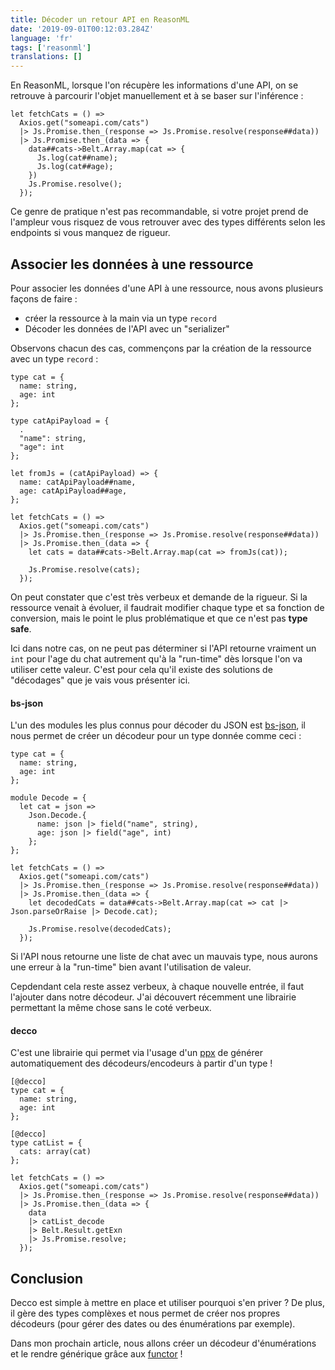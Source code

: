 ```yaml
---
title: Décoder un retour API en ReasonML
date: '2019-09-01T00:12:03.284Z'
language: 'fr'
tags: ['reasonml']
translations: []
---
```


En ReasonML, lorsque l'on récupère les informations d'une API, on se retrouve à parcourir l'objet manuellement et à se baser sur l'inférence :

```reason
let fetchCats = () =>
  Axios.get("someapi.com/cats")
  |> Js.Promise.then_(response => Js.Promise.resolve(response##data))
  |> Js.Promise.then_(data => {
    data##cats->Belt.Array.map(cat => {
      Js.log(cat##name);
      Js.log(cat##age);
    })
    Js.Promise.resolve();
  });
```

Ce genre de pratique n'est pas recommandable, si votre projet prend de l'ampleur vous risquez de vous retrouver avec des types différents selon les endpoints si vous manquez de rigueur.

## Associer les données à une ressource

Pour associer les données d'une API à une ressource, nous avons plusieurs façons de faire :

- créer la ressource à la main via un type `record`
- Décoder les données de l'API avec un "serializer"

Observons chacun des cas, commençons par la création de la ressource avec un type `record` :

```reason
type cat = {
  name: string,
  age: int
};

type catApiPayload = {
  .
  "name": string,
  "age": int
};

let fromJs = (catApiPayload) => {
  name: catApiPayload##name,
  age: catApiPayload##age,
};

let fetchCats = () =>
  Axios.get("someapi.com/cats")
  |> Js.Promise.then_(response => Js.Promise.resolve(response##data))
  |> Js.Promise.then_(data => {
    let cats = data##cats->Belt.Array.map(cat => fromJs(cat));

    Js.Promise.resolve(cats);
  });
```

On peut constater que c'est très verbeux et demande de la rigueur.
Si la ressource venait à évoluer, il faudrait modifier chaque type et sa fonction de conversion, mais le point le plus problématique et que ce n'est pas **type safe**.

Ici dans notre cas, on ne peut pas déterminer si l'API retourne vraiment un `int` pour l'age du chat autrement qu'à la "run-time" dès lorsque l'on va utiliser cette valeur. C'est pour cela qu'il existe des solutions de "décodages" que je vais vous présenter ici.

#### bs-json

L'un des modules les plus connus pour décoder du JSON est [bs-json](https://github.com/glennsl/bs-json), il nous permet de créer un décodeur pour un type donnée comme ceci :

```reason
type cat = {
  name: string,
  age: int
};

module Decode = {
  let cat = json =>
    Json.Decode.{
      name: json |> field("name", string),
      age: json |> field("age", int)
    };
};

let fetchCats = () =>
  Axios.get("someapi.com/cats")
  |> Js.Promise.then_(response => Js.Promise.resolve(response##data))
  |> Js.Promise.then_(data => {
    let decodedCats = data##cats->Belt.Array.map(cat => cat |> Json.parseOrRaise |> Decode.cat);

    Js.Promise.resolve(decodedCats);
  });
```

Si l'API nous retourne une liste de chat avec un mauvais type, nous aurons une erreur à la "run-time" bien avant l'utilisation de valeur.

Cepdendant cela reste assez verbeux, à chaque nouvelle entrée, il faut l'ajouter dans notre décodeur. J'ai découvert récemment une librairie permettant la même chose sans le coté verbeux.

#### decco

C'est une librairie qui permet via l'usage d'un [ppx](https://blog.hackages.io/reasonml-ppx-8ecd663d5640) de générer automatiquement des décodeurs/encodeurs à partir d'un type !

```reason
[@decco]
type cat = {
  name: string,
  age: int
};

[@decco]
type catList = {
  cats: array(cat)
};

let fetchCats = () =>
  Axios.get("someapi.com/cats")
  |> Js.Promise.then_(response => Js.Promise.resolve(response##data))
  |> Js.Promise.then_(data => {
    data
    |> catList_decode
    |> Belt.Result.getExn
    |> Js.Promise.resolve;
  });
```

## Conclusion

Decco est simple à mettre en place et utiliser pourquoi s'en priver ? De plus, il gère des types complèxes et nous permet de créer nos propres décodeurs (pour gérer des dates ou des énumérations par exemple).

Dans mon prochain article, nous allons créer un décodeur d'énumérations et le rendre générique grâce aux [functor](https://reasonml.github.io/docs/en/module#module-functions-functors) !
